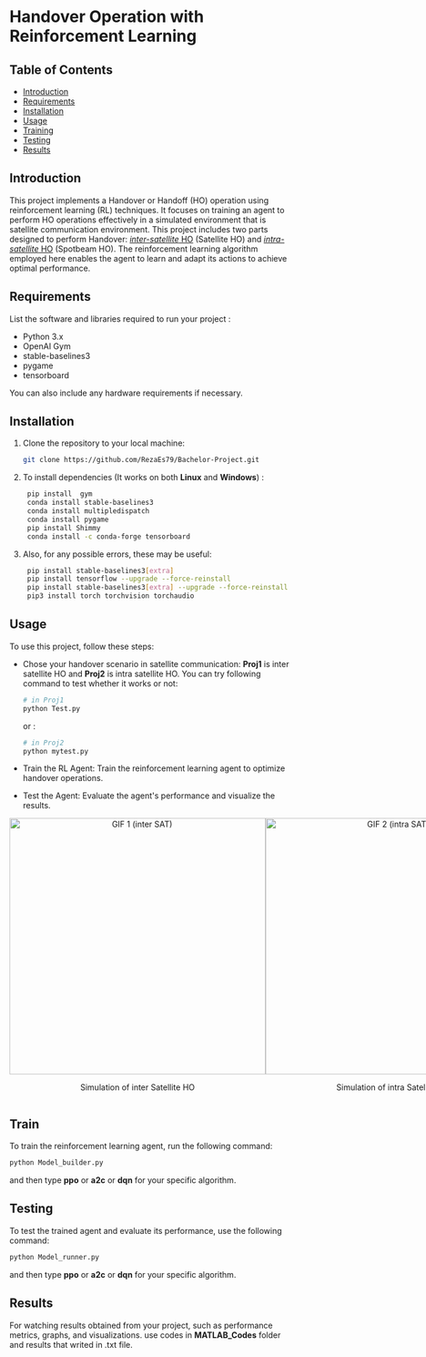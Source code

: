# Handover Operation with Reinforcement Learning
## Table of Contents
- [Introduction](#introduction)
- [Requirements](#requirements)
- [Installation](#installation)
- [Usage](#usage)
- [Training](#training)
- [Testing](#testing)
- [Results](#results)

## Introduction
This project implements a Handover or Handoff (HO) operation using reinforcement learning (RL) techniques. It focuses on training an agent to perform HO operations effectively in a simulated environment that is satellite communication environment. This project includes two parts designed to perform Handover: <u>*inter-satellite* HO</u> (Satellite HO) and <u>*intra-satellite* HO</u> (Spotbeam HO). The reinforcement learning algorithm employed here enables the agent to learn and adapt its actions to achieve optimal performance.

## Requirements
List the software and libraries required to run your project :
- Python 3.x
- OpenAI Gym
- stable-baselines3
- pygame
- tensorboard

You can also include any hardware requirements if necessary.

## Installation
1. Clone the repository to your local machine:

   ```bash
   git clone https://github.com/RezaEs79/Bachelor-Project.git

2. To install dependencies (It works on both **Linux** and **Windows**) :
   ```bash
    pip install  gym
    conda install stable-baselines3
    conda install multipledispatch
    conda install pygame
    pip install Shimmy
    conda install -c conda-forge tensorboard

3. Also, for any possible errors, these may be useful:
   ```bash
    pip install stable-baselines3[extra]
    pip install tensorflow --upgrade --force-reinstall
    pip install stable-baselines3[extra] --upgrade --force-reinstall
    pip3 install torch torchvision torchaudio
## Usage
To use this project, follow these steps:

- Chose your handover scenario in satellite communication: **Proj1** is inter satellite HO and **Proj2** is intra satellite HO. You can try following command to test whether it works or not:
    ```bash
    # in Proj1
    python Test.py
    ```
    or :
    ```bash
    # in Proj2
    python mytest.py
    ```
- Train the RL Agent: Train the reinforcement learning agent to optimize handover operations.

- Test the Agent: Evaluate the agent's performance and visualize the results.

<div style="display: flex; justify-content: space-between;">
  <div style="text-align: center;">
    <img src="resources/satellite_Model.gif" alt="GIF 1 (inter SAT)" style="width: 450px;">
    <p>Simulation of inter Satellite HO</p>
  </div>
  <div style="text-align: center;">
    <img src="resources/spotbeam_Model.gif" alt="GIF 2 (intra SAT)" style="width: 450px;">
    <p>Simulation of intra Satellite HO</p>
  </div>
</div>


## Train
To train the reinforcement learning agent, run the following command:
   ```bash
   python Model_builder.py
   ```
and then type **ppo** or **a2c** or **dqn** for your specific algorithm.
## Testing
To test the trained agent and evaluate its performance, use the following command:
   ```bash
   python Model_runner.py
   ```
and then type **ppo** or **a2c** or **dqn** for your specific algorithm.
## Results
For watching results obtained from your project, such as performance metrics, graphs, and visualizations. use codes in **MATLAB_Codes** folder and results that writed in .txt file.